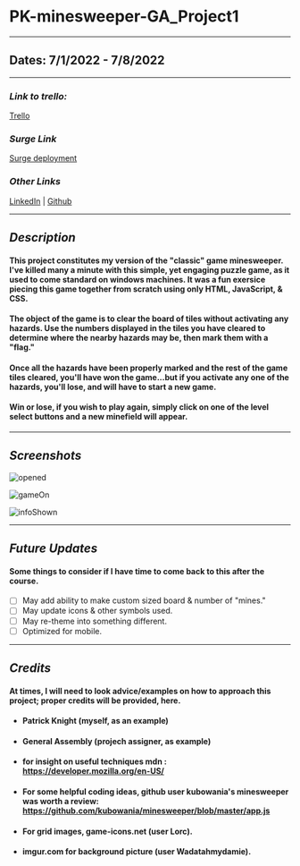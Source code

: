 # PK-minesweeper-GA_Project1

---

## Dates: 7/1/2022 - 7/8/2022

---

### **_Link to trello:_**
[Trello](https://trello.com/invite/b/SmlDjLZn/06fb2aaf3f96c9f70fb4c217412c0d45/ga-project-1)

### **_Surge Link_**
[Surge deployment](https://pks-minesweeper.surge.sh/)

### **_Other Links_**

[LinkedIn](https://www.linkedin.com/in/patrick-f-knight/) | [Github](https://www.github.com/pfknight8)

---

## **_Description_**

#### This project constitutes my version of the "classic" game minesweeper. I've killed many a minute with this simple, yet engaging puzzle game, as it used to come standard on windows machines. It was a fun exersice piecing this game together from scratch using only HTML, JavaScript, & CSS.

#### The object of the game is to clear the board of tiles without activating any hazards. Use the numbers displayed in the tiles you have cleared to determine where the nearby hazards may be, then mark them with a "flag."
#### Once all the hazards have been properly marked and the rest of the game tiles cleared, you'll have won the game...but if you activate any one of the hazards, you'll lose, and will have to start a new game.
#### Win or lose, if you wish to play again, simply click on one of the level select buttons and a new minefield will appear.
---

## **_Screenshots_**

![opened](https://github.com/pfknight8/PK-minesweeper-GA_Project1/blob/main/OpeningPage.png)

![gameOn](https://github.com/pfknight8/PK-minesweeper-GA_Project1/blob/main/GameProgressing.png)

![infoShown](https://github.com/pfknight8/PK-minesweeper-GA_Project1/blob/main/OpenInfoBox.png)

---

## **_Future Updates_**

#### Some things to consider if I have time to come back to this after the course.

- [ ] May add ability to make custom sized board & number of "mines."
- [ ] May update icons & other symbols used.
- [ ] May re-theme into something different.
- [ ] Optimized for mobile.

---

## **_Credits_**

#### At times, I will need to look advice/examples on how to approach this project; proper credits will be provided, here.

- #### Patrick Knight (myself, as an example)
- #### General Assembly (projech assigner, as example)
- #### for insight on useful techniques mdn : https://developer.mozilla.org/en-US/
- #### For some helpful coding ideas, github user kubowania's minesweeper was worth a review: https://github.com/kubowania/minesweeper/blob/master/app.js
- #### For grid images, game-icons.net (user Lorc).
- #### imgur.com for background picture (user Wadatahmydamie).